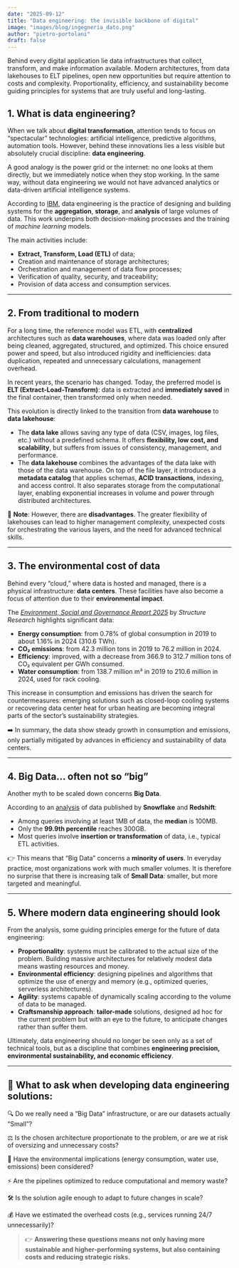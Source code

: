 ```yaml
---
date: "2025-09-12"
title: "Data engineering: the invisible backbone of digital"
image: "images/blog/ingegneria_dato.png"
author: "pietro-portolani"
draft: false
---
```


Behind every digital application lie data infrastructures that collect, transform, and make information available. Modern architectures, from data lakehouses to ELT pipelines, open new opportunities but require attention to costs and complexity. Proportionality, efficiency, and sustainability become guiding principles for systems that are truly useful and long-lasting.

## 1. What is data engineering?

When we talk about **digital transformation**, attention tends to focus on “spectacular” technologies: artificial intelligence, predictive algorithms, automation tools. However, behind these innovations lies a less visible but absolutely crucial discipline: **data engineering**.

A good analogy is the power grid or the internet: no one looks at them directly, but we immediately notice when they stop working. In the same way, without data engineering we would not have advanced analytics or data-driven artificial intelligence systems.

According to [IBM](https://www.ibm.com/think/topics/data-engineering), data engineering is the practice of designing and building systems for the **aggregation**, **storage**, and **analysis** of large volumes of data. This work underpins both decision-making processes and the training of *machine learning* models.

The main activities include:

* **Extract, Transform, Load (ETL)** of data;
* Creation and maintenance of storage architectures;
* Orchestration and management of data flow processes;
* Verification of quality, security, and traceability;
* Provision of data access and consumption services.

---

## 2. From traditional to modern

For a long time, the reference model was ETL, with **centralized** architectures such as **data warehouses**, where data was loaded only after being cleaned, aggregated, structured, and optimized. This choice ensured power and speed, but also introduced rigidity and inefficiencies: data duplication, repeated and unnecessary calculations, management overhead.

In recent years, the scenario has changed. Today, the preferred model is **ELT (Extract-Load-Transform)**: data is extracted and **immediately saved** in the final container, then transformed only when needed.

This evolution is directly linked to the transition from **data warehouse** to **data lakehouse**:

* The **data lake** allows saving any type of data (CSV, images, log files, etc.) without a predefined schema. It offers **flexibility, low cost, and scalability**, but suffers from issues of consistency, management, and performance.
* The **data lakehouse** combines the advantages of the data lake with those of the data warehouse. On top of the file layer, it introduces a **metadata catalog** that applies schemas, **ACID transactions**, indexing, and access control. It also separates storage from the computational layer, enabling exponential increases in volume and power through distributed architectures.

📌 **Note**: However, there are **disadvantages**. The greater flexibility of lakehouses can lead to higher management complexity, unexpected costs for orchestrating the various layers, and the need for advanced technical skills.

---

## 3. The environmental cost of data

Behind every “cloud,” where data is hosted and managed, there is a physical infrastructure: **data centers**. These facilities have also become a focus of attention due to their **environmental impact**.

The [*Environment, Social and Governance Report 2025*](https://www.infrastructuresummit.io/esg-report) by *Structure Research* highlights significant data:

* **Energy consumption**: from 0.78% of global consumption in 2019 to about 1.16% in 2024 (310.6 TWh).
* **CO₂ emissions**: from 42.3 million tons in 2019 to 76.2 million in 2024.
* **Efficiency**: improved, with a decrease from 366.9 to 312.7 million tons of CO₂ equivalent per GWh consumed.
* **Water consumption**: from 138.7 million m³ in 2019 to 210.6 million in 2024, used for rack cooling.

This increase in consumption and emissions has driven the search for countermeasures: emerging solutions such as closed-loop cooling systems or recovering data center heat for urban heating are becoming integral parts of the sector’s sustainability strategies.

➡️ In summary, the data show steady growth in consumption and emissions, only partially mitigated by advances in efficiency and sustainability of data centers.

---

## 4. Big Data… often not so “big”

Another myth to be scaled down concerns **Big Data**.

According to an [analysis](https://www.fivetran.com/blog/how-do-people-use-snowflake-and-redshift) of data published by **Snowflake** and **Redshift**:

* Among queries involving at least 1MB of data, the **median** is 100MB.
* Only the **99.9th percentile** reaches 300GB.
* Most queries involve **insertion or transformation** of data, i.e., typical ETL activities.

👉 This means that “Big Data” concerns a **minority of users**. In everyday practice, most organizations work with much smaller volumes. It is therefore no surprise that there is increasing talk of **Small Data**: smaller, but more targeted and meaningful.

---

## 5. Where modern data engineering should look

From the analysis, some guiding principles emerge for the future of data engineering:

* **Proportionality**: systems must be calibrated to the actual size of the problem. Building massive architectures for relatively modest data means wasting resources and money.
* **Environmental efficiency**: designing pipelines and algorithms that optimize the use of energy and memory (e.g., optimized queries, serverless architectures).
* **Agility**: systems capable of dynamically scaling according to the volume of data to be managed.
* **Craftsmanship approach**: **tailor-made** solutions, designed ad hoc for the current problem but with an eye to the future, to anticipate changes rather than suffer them.

Ultimately, data engineering should no longer be seen only as a set of technical tools, but as a discipline that combines **engineering precision, environmental sustainability, and economic efficiency**.

---

## 📌 What to ask when developing data engineering solutions:

🔍 Do we really need a “Big Data” infrastructure, or are our datasets actually “Small”?  

⚖️ Is the chosen architecture proportionate to the problem, or are we at risk of oversizing and unnecessary costs?  

🌱 Have the environmental implications (energy consumption, water use, emissions) been considered?  

⚡ Are the pipelines optimized to reduce computational and memory waste?  

🛠️ Is the solution agile enough to adapt to future changes in scale?  

💰 Have we estimated the overhead costs (e.g., services running 24/7 unnecessarily)?  

> 👉 **Answering these questions means not only having more sustainable and higher-performing systems, but also containing costs and reducing strategic risks.**
